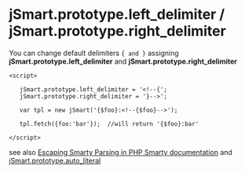 # jSmart.prototype.left\_delimiter / jSmart.prototype.right\_delimiter #

You can change default delimiters ` { and } ` assigning **jSmart.prototype.left\_delimiter** and **jSmart.prototype.right\_delimiter**

```
<script>

   jSmart.prototype.left_delimiter = '<!--{';
   jSmart.prototype.right_delimiter = '}-->';

   var tpl = new jSmart('{$foo}:<!--{$foo}-->');

   tpl.fetch({foo:'bar'});  //will return '{$foo}:bar'

</script>
```

see also [Escaping Smarty Parsing in PHP Smarty documentation](http://www.smarty.net/docs/en/language.escaping.tpl) and [jSmart.prototype.auto\_literal](auto_literal.md)